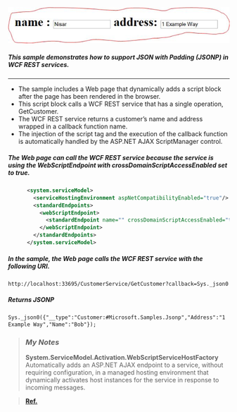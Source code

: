 ![img](https://raw.githubusercontent.com/niisar/WCF/master/Basic/AJAX/JSONP/img_jsonp.JPG)

##### This sample demonstrates how to support JSON with Padding (JSONP) in WCF REST services. 
---------
 - The sample includes a Web page that dynamically adds a script block after the page has been rendered in the browser. 
 - This script block calls a WCF REST service that has a single operation, GetCustomer. 
 - The WCF REST service returns a customer’s name and address wrapped in a callback function name. 
 - The injection of the script tag and the execution of the callback function is automatically handled by the ASP.NET AJAX ScriptManager control.
 
##### The Web page can call the WCF REST service because the service is using the WebScriptEndpoint with crossDomainScriptAccessEnabled set to true.
``` xml
      <system.serviceModel>
        <serviceHostingEnvironment aspNetCompatibilityEnabled="true"/>
        <standardEndpoints>
          <webScriptEndpoint>
            <standardEndpoint name="" crossDomainScriptAccessEnabled="true"/>
          </webScriptEndpoint>
        </standardEndpoints>
      </system.serviceModel>
```
##### In the sample, the Web page calls the WCF REST service with the following URI.

	http://localhost:33695/CustomerService/GetCustomer?callback=Sys._json0

##### Returns JSONP

	Sys._json0({"__type":"Customer:#Microsoft.Samples.Jsonp","Address":"1 Example Way","Name":"Bob"});
> ### _My Notes_
> **System.ServiceModel.Activation.WebScriptServiceHostFactory**
	Automatically adds an ASP.NET AJAX endpoint to a service, without requiring configuration, in a managed hosting environment that dynamically activates host instances for the service in response to incoming messages.
    

> **[Ref.](https://msdn.microsoft.com/en-us/library/ee834511(v=vs.110).aspx)**


